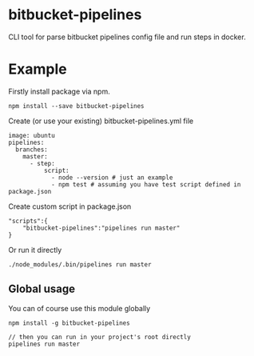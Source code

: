 # bitbucket-pipelines

CLI tool for parse bitbucket pipelines config file and run steps in docker.

# Example
 
Firstly install package via npm.
 
```npm install --save bitbucket-pipelines```

Create (or use your existing) bitbucket-pipelines.yml file

```
image: ubuntu
pipelines:
  branches:
    master:
      - step:
          script:
            - node --version # just an example
            - npm test # assuming you have test script defined in package.json
```

Create custom script in package.json

```
"scripts":{
    "bitbucket-pipelines":"pipelines run master"
}
```

Or run it directly

```./node_modules/.bin/pipelines run master```

## Global usage

You can of course use this module globally

```
npm install -g bitbucket-pipelines

// then you can run in your project's root directly
pipelines run master
```

